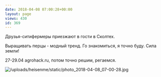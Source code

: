 ```yaml
---
date: 2018-04-08 07:00:28+00:00
layout: page
views: 430
id: 369
---
```


Друзья-ситифермеры приезжают в гости в Сколтех.

Выращивать перцы - модный тренд. Го знакомиться, я точно буду. Сила земли!

27-29.04 agrohack.ru, потом точно решим, регаемся.



![/uploads/heisenme/static/photo_2018-04-08_07-00-28.jpg](/uploads/heisenme/static/photo_2018-04-08_07-00-28.jpg)
